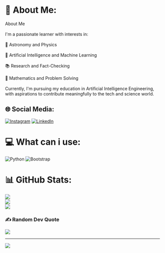 # 💫 About Me:
About Me<br><br>I'm a passionate learner with interests in:<br><br>🌌 Astronomy and Physics<br><br>🤖 Artificial Intelligence and Machine Learning<br><br>📚 Research and Fact-Checking<br><br>🧮 Mathematics and Problem Solving<br><br>Currently, I'm pursuing my education in Artificial Intelligence Engineering, with aspirations to contribute meaningfully to the tech and science world.


## 🌐 Social Media:
[![Instagram](https://img.shields.io/badge/Instagram-%23E4405F.svg?logo=Instagram&logoColor=white)](https://instagram.com/fahmialfayadh) [![LinkedIn](https://img.shields.io/badge/LinkedIn-%230077B5.svg?logo=linkedin&logoColor=white)](https://linkedin.com/in/fahmialfayadh) 

# 💻 What can i use:
![Python](https://img.shields.io/badge/python-3670A0?style=for-the-badge&logo=python&logoColor=ffdd54) ![Bootstrap](https://img.shields.io/badge/bootstrap-%238511FA.svg?style=for-the-badge&logo=bootstrap&logoColor=white)
# 📊 GitHub Stats:
![](https://github-readme-stats.vercel.app/api?username=fahmialfayadh&theme=dark&hide_border=false&include_all_commits=false&count_private=false)<br/>
![](https://github-readme-streak-stats.herokuapp.com/?user=fahmialfayadh&theme=dark&hide_border=false)<br/>
![](https://github-readme-stats.vercel.app/api/top-langs/?username=fahmialfayadh&theme=dark&hide_border=false&include_all_commits=false&count_private=false&layout=compact)

### ✍️ Random Dev Quote
![](https://quotes-github-readme.vercel.app/api?type=horizontal&theme=radical)

---
[![](https://visitcount.itsvg.in/api?id=fahmialfayadh&icon=9&color=0)](https://visitcount.itsvg.in)

<!-- Proudly created with GPRM ( https://gprm.itsvg.in ) -->
